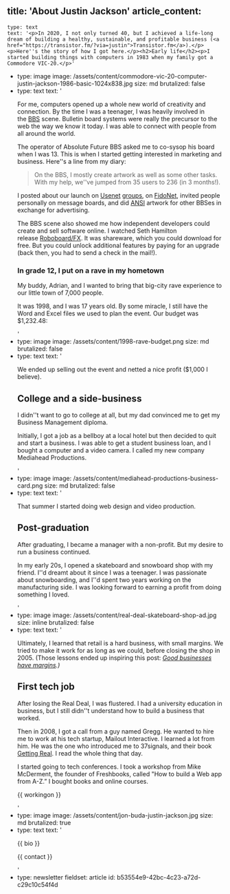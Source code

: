 title: 'About Justin Jackson'
article_content:
  -
    type: text
    text: '<p>In 2020, I not only turned 40, but I achieved a life-long dream of building a healthy, sustainable, and profitable business (<a href="https://transistor.fm/?via=justin">Transistor.fm</a>).</p><p>Here''s the story of how I got here.</p><h2>Early life</h2><p>I started building things with computers in 1983 when my family got a Commodore VIC-20.</p>'
  -
    type: image
    image: /assets/content/commodore-vic-20-computer-justin-jackson-1986-basic-1024x838.jpg
    size: md
    brutalized: false
  -
    type: text
    text: '<p>For me, computers opened up a whole new world of creativity and connection. By the time I was a teenager, I was heavily involved in the&nbsp;<a href="http://en.wikipedia.org/wiki/Bulletin_board_system">BBS</a>&nbsp;scene. Bulletin board systems were really the precursor to the web the way we know it today. I was able to connect with people from all around the world.</p><p>The operator of Absolute Future BBS asked me to co-sysop his board when I was 13. This is when I started getting interested in marketing and business. Here''s a line from my diary:</p><blockquote><p>On the BBS, I mostly create artwork as well as some other tasks. With my help, we''ve jumped from 35 users to 236 (in 3 months!).</p></blockquote><p>I posted about our launch on&nbsp;<a href="https://groups.google.com/g/alt.bbs.ads/c/jRqDjtR8CZo?pli=1">Usenet</a>&nbsp;<a href="https://groups.google.com/g/comp.bbs.misc/c/40z321LUsM8">groups</a>, on&nbsp;<a href="http://en.wikipedia.org/wiki/FidoNet">FidoNet</a>, invited people personally on message boards, and did&nbsp;<a href="http://sixteencolors.net/">ANSI</a>&nbsp;artwork for other BBSes in exchange for advertising.</p><p>The BBS scene also showed me how independent developers could create and sell software online. I watched Seth Hamilton release&nbsp;<a href="http://en.wikipedia.org/wiki/RoboBOARD/FX">Roboboard/FX</a>. It was shareware, which you could download for free. But you could unlock additional features by paying for an upgrade (back then, you had to send a check in the mail!).</p><h3>In grade 12, I put on a rave in my hometown</h3><p>My buddy, Adrian, and I wanted to bring that big-city rave experience to our little town of 7,000 people.</p><p>It was 1998, and I was 17 years old. By some miracle, I still have the Word and Excel files we used to plan the event. Our budget was $1,232.48:</p>'
  -
    type: image
    image: /assets/content/1998-rave-budget.png
    size: md
    brutalized: false
  -
    type: text
    text: '<p>We ended up selling out the event and netted a nice profit ($1,000 I believe).</p><h2>College and a side-business</h2><p>I didn''t want to go to college at all, but my dad convinced me to get my Business Management diploma.</p><p>Initially, I got a job as a bellboy at a local hotel but then decided to quit and start a business. I was able to get a student business loan, and I bought a computer and a video camera. I called my new company Mediahead Productions.&nbsp;</p>'
  -
    type: image
    image: /assets/content/mediahead-productions-business-card.png
    size: md
    brutalized: false
  -
    type: text
    text: '<p>That summer I started doing web design and video production.</p><h2>Post-graduation</h2><p>After graduating, I became a manager with a non-profit. But my desire to run a business continued.</p><p>In my early 20s, I opened a skateboard and snowboard shop with my friend. I''d dreamt about it since I was a teenager. I was passionate about snowboarding, and I''d spent two years working on the manufacturing side. I was looking forward to earning a profit from doing something I loved.</p>'
  -
    type: image
    image: /assets/content/real-deal-skateboard-shop-ad.jpg
    size: inline
    brutalized: false
  -
    type: text
    text: '<p>Ultimately, I learned that retail is a hard business, with small margins. We tried to make it work for as long as we could, before closing the shop in 2005. (Those lessons ended up inspiring this post: <i><a href="https://justinjackson.ca/margin">Good businesses have margins</a>.)</i></p><h2>First tech job</h2><p>After losing the Real Deal, I was flustered. I had a university education in business, but I still didn''t understand how to build a business that worked.</p><p>Then in 2008, I got a call from a guy named Gregg. He wanted to hire me to work at his tech startup, Mailout Interactive. I learned a lot from him. He was the one who introduced me to 37signals, and their book <a href="https://basecamp.com/books/getting-real">Getting Real</a>. I read the whole thing that day.</p><p>I started going to tech conferences. I took a workshop from Mike McDerment, the founder of Freshbooks, called "How to build a Web app from A-Z.” I bought books and online courses.</p><p>{{ workingon }}</p>'
  -
    type: image
    image: /assets/content/jon-buda-justin-jackson.jpg
    size: md
    brutalized: true
  -
    type: text
    text: '<p>{{ bio }}</p><p>{{ contact }}</p>'
  -
    type: newsletter
fieldset: article
id: b53554e9-42bc-4c23-a72d-c29c10c54f4d
